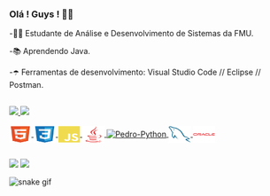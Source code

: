 ### Olá ! Guys ! :man_technologist:

-:man_student: Estudante de Análise e Desenvolvimento de Sistemas da FMU.

-📚 Aprendendo Java.


-:open_umbrella: Ferramentas de desenvolvimento: Visual Studio Code // Eclipse // Postman.


 ##
 
 <div>
  <a href="https://github.com/pedro-githube">
   <img height="160em"   src=https://github-readme-stats.vercel.app/api?username=pedro-githube&show_icons=true&icon_color=fff&bg_color=30,0ff1ce,904e95&title_color=fff&text_color=fff&/>
  <img  height="160em"  src="https://github-readme-stats.vercel.app/api/top-langs/?username=pedro-githube&layout=compact&langs_count=7&bg_color=30,0ff1ce,904e95&title_color=fff&text_color=fff&"/>
</div>
  
<div style="display: inline_block"><br>
  <img align="center" alt="Pedro-HTML" height="30" width="40" src="https://raw.githubusercontent.com/devicons/devicon/master/icons/html5/html5-original.svg">
  <img align="center" alt="Pedro-CSS" height="30" width="40" src="https://raw.githubusercontent.com/devicons/devicon/master/icons/css3/css3-original.svg">
  <img align="center" alt="Pedro-Js" height="30" width="40" src="https://raw.githubusercontent.com/devicons/devicon/master/icons/javascript/javascript-plain.svg">
  <img align="center" alt="Pedro-Ts" height="30" width="40" src="https://raw.githubusercontent.com/devicons/devicon/master/icons/java/java-plain.svg">
  <img align="center" alt="Pedro-Python" height="30" width="40" src="https://img.shields.io/badge/Spring-6DB33F?style=for-the-badge&logo=spring&logoColor=white">
  <img align="center" alt="Pedro-Mysql" height="30" width="40" src="https://raw.githubusercontent.com/devicons/devicon/master/icons/mysql/mysql-original.svg">
 <img align="center" alt="Pedro-Mysql" height="30" width="40" src="https://raw.githubusercontent.com/devicons/devicon/master/icons/oracle/oracle-original.svg">
</div>
 
 ##
 
 <div> 
  <a href = "mailto:pedrobittetadeveloper@hotmail.com"><img src="https://img.shields.io/badge/-Gmail-%23333?style=for-the-badge&logo=gmail&logoColor=white" target="_blank"></a>
  <a href="https://www.linkedin.com/in/pedro-henrique-4b5a94221/" target="_blank"><img src="https://img.shields.io/badge/-LinkedIn-%230077B5?style=for-the-badge&logo=linkedin&logoColor=white" target="_blank"></a> 
 
  ![snake gif](https://github.com/pedro-githube/pedro-githube/blob/output/github-contribution-grid-snake.svg)
 
</div>
